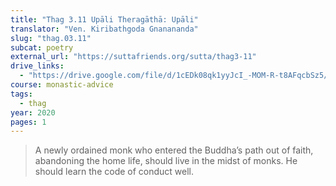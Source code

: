 ```yaml
---
title: "Thag 3.11 Upāli Theragāthā: Upāli"
translator: "Ven. Kiribathgoda Gnanananda"
slug: "thag.03.11"
subcat: poetry
external_url: "https://suttafriends.org/sutta/thag3-11"
drive_links:
  - "https://drive.google.com/file/d/1cEDk08qk1yyJcI_-MOM-R-t8AFqcbSz5/view?usp=drivesdk"
course: monastic-advice
tags:
  - thag
year: 2020
pages: 1
---
```


> A newly ordained monk who entered the Buddha’s path out of faith, abandoning the home life, should live in the midst of monks. He should learn the code of conduct well.
